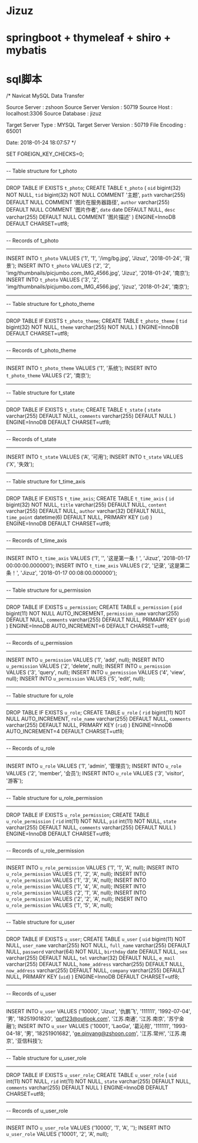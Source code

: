 # Jizuz
# springboot + thymeleaf + shiro + mybatis

# sql脚本
/*
Navicat MySQL Data Transfer

Source Server         : zshoon
Source Server Version : 50719
Source Host           : localhost:3306
Source Database       : jizuz

Target Server Type    : MYSQL
Target Server Version : 50719
File Encoding         : 65001

Date: 2018-01-24 18:07:57
*/

SET FOREIGN_KEY_CHECKS=0;

-- ----------------------------
-- Table structure for t_photo
-- ----------------------------
DROP TABLE IF EXISTS `t_photo`;
CREATE TABLE `t_photo` (
  `oid` bigint(32) NOT NULL,
  `tid` bigint(32) NOT NULL COMMENT '主题',
  `path` varchar(255) DEFAULT NULL COMMENT '图片在服务器路径',
  `author` varchar(255) DEFAULT NULL COMMENT '图片作者',
  `date` date DEFAULT NULL,
  `desc` varchar(255) DEFAULT NULL COMMENT '图片描述'
) ENGINE=InnoDB DEFAULT CHARSET=utf8;

-- ----------------------------
-- Records of t_photo
-- ----------------------------
INSERT INTO `t_photo` VALUES ('1', '1', '/img/bg.jpg', 'Jizuz', '2018-01-24', '背景');
INSERT INTO `t_photo` VALUES ('2', '2', 'img/thumbnails/picjumbo.com_IMG_4566.jpg', 'Jizuz', '2018-01-24', '南京');
INSERT INTO `t_photo` VALUES ('3', '2', 'img/thumbnails/picjumbo.com_IMG_4566.jpg', 'jizuz', '2018-01-24', '南京');

-- ----------------------------
-- Table structure for t_photo_theme
-- ----------------------------
DROP TABLE IF EXISTS `t_photo_theme`;
CREATE TABLE `t_photo_theme` (
  `tid` bigint(32) NOT NULL,
  `theme` varchar(255) NOT NULL
) ENGINE=InnoDB DEFAULT CHARSET=utf8;

-- ----------------------------
-- Records of t_photo_theme
-- ----------------------------
INSERT INTO `t_photo_theme` VALUES ('1', '系统');
INSERT INTO `t_photo_theme` VALUES ('2', '南京');

-- ----------------------------
-- Table structure for t_state
-- ----------------------------
DROP TABLE IF EXISTS `t_state`;
CREATE TABLE `t_state` (
  `state` varchar(255) DEFAULT NULL,
  `comments` varchar(255) DEFAULT NULL
) ENGINE=InnoDB DEFAULT CHARSET=utf8;

-- ----------------------------
-- Records of t_state
-- ----------------------------
INSERT INTO `t_state` VALUES ('A', '可用');
INSERT INTO `t_state` VALUES ('X', '失效');

-- ----------------------------
-- Table structure for t_time_axis
-- ----------------------------
DROP TABLE IF EXISTS `t_time_axis`;
CREATE TABLE `t_time_axis` (
  `id` bigint(32) NOT NULL,
  `title` varchar(255) DEFAULT NULL,
  `content` varchar(255) DEFAULT NULL,
  `author` varchar(32) DEFAULT NULL,
  `time_point` datetime(6) DEFAULT NULL,
  PRIMARY KEY (`id`)
) ENGINE=InnoDB DEFAULT CHARSET=utf8;

-- ----------------------------
-- Records of t_time_axis
-- ----------------------------
INSERT INTO `t_time_axis` VALUES ('1', '', '这是第一条！', 'Jizuz', '2018-01-17 00:00:00.000000');
INSERT INTO `t_time_axis` VALUES ('2', '记录', '这是第二条！', 'Jizuz', '2018-01-17 00:08:00.000000');

-- ----------------------------
-- Table structure for u_permission
-- ----------------------------
DROP TABLE IF EXISTS `u_permission`;
CREATE TABLE `u_permission` (
  `pid` bigint(11) NOT NULL AUTO_INCREMENT,
  `permission_name` varchar(255) DEFAULT NULL,
  `comments` varchar(255) DEFAULT NULL,
  PRIMARY KEY (`pid`)
) ENGINE=InnoDB AUTO_INCREMENT=6 DEFAULT CHARSET=utf8;

-- ----------------------------
-- Records of u_permission
-- ----------------------------
INSERT INTO `u_permission` VALUES ('1', 'add', null);
INSERT INTO `u_permission` VALUES ('2', 'delete', null);
INSERT INTO `u_permission` VALUES ('3', 'query', null);
INSERT INTO `u_permission` VALUES ('4', 'view', null);
INSERT INTO `u_permission` VALUES ('5', 'edit', null);

-- ----------------------------
-- Table structure for u_role
-- ----------------------------
DROP TABLE IF EXISTS `u_role`;
CREATE TABLE `u_role` (
  `rid` bigint(11) NOT NULL AUTO_INCREMENT,
  `role_name` varchar(255) DEFAULT NULL,
  `comments` varchar(255) DEFAULT NULL,
  PRIMARY KEY (`rid`)
) ENGINE=InnoDB AUTO_INCREMENT=4 DEFAULT CHARSET=utf8;

-- ----------------------------
-- Records of u_role
-- ----------------------------
INSERT INTO `u_role` VALUES ('1', 'admin', '管理员');
INSERT INTO `u_role` VALUES ('2', 'member', '会员');
INSERT INTO `u_role` VALUES ('3', 'visitor', '游客');

-- ----------------------------
-- Table structure for u_role_permission
-- ----------------------------
DROP TABLE IF EXISTS `u_role_permission`;
CREATE TABLE `u_role_permission` (
  `rid` int(11) NOT NULL,
  `pid` int(11) NOT NULL,
  `state` varchar(255) DEFAULT NULL,
  `comments` varchar(255) DEFAULT NULL
) ENGINE=InnoDB DEFAULT CHARSET=utf8;

-- ----------------------------
-- Records of u_role_permission
-- ----------------------------
INSERT INTO `u_role_permission` VALUES ('1', '1', 'A', null);
INSERT INTO `u_role_permission` VALUES ('1', '2', 'A', null);
INSERT INTO `u_role_permission` VALUES ('1', '3', 'A', null);
INSERT INTO `u_role_permission` VALUES ('1', '4', 'A', null);
INSERT INTO `u_role_permission` VALUES ('2', '1', 'A', null);
INSERT INTO `u_role_permission` VALUES ('2', '2', 'A', null);
INSERT INTO `u_role_permission` VALUES ('1', '5', 'A', null);

-- ----------------------------
-- Table structure for u_user
-- ----------------------------
DROP TABLE IF EXISTS `u_user`;
CREATE TABLE `u_user` (
  `uid` bigint(11) NOT NULL,
  `user_name` varchar(255) NOT NULL,
  `full_name` varchar(255) DEFAULT NULL,
  `password` varchar(64) NOT NULL,
  `birthday` date DEFAULT NULL,
  `sex` varchar(255) DEFAULT NULL,
  `tel` varchar(32) DEFAULT NULL,
  `e_mail` varchar(255) DEFAULT NULL,
  `home_address` varchar(255) DEFAULT NULL,
  `now_address` varchar(255) DEFAULT NULL,
  `company` varchar(255) DEFAULT NULL,
  PRIMARY KEY (`uid`)
) ENGINE=InnoDB DEFAULT CHARSET=utf8;

-- ----------------------------
-- Records of u_user
-- ----------------------------
INSERT INTO `u_user` VALUES ('10000', 'Jizuz', '仇鹏飞', '111111', '1992-07-04', '男', '18251901820', 'qpf123@outlook.com', '江苏.南通', '江苏.南京', '苏宁金融');
INSERT INTO `u_user` VALUES ('10001', 'LaoGa', '葛沁阳', '111111', '1993-04-18', '男', '18251901682', 'ge.qinyang@zshoon.com', '江苏.常州', '江苏.南京', '亚信科技');

-- ----------------------------
-- Table structure for u_user_role
-- ----------------------------
DROP TABLE IF EXISTS `u_user_role`;
CREATE TABLE `u_user_role` (
  `uid` int(11) NOT NULL,
  `rid` int(11) NOT NULL,
  `state` varchar(255) DEFAULT NULL,
  `comments` varchar(255) DEFAULT NULL
) ENGINE=InnoDB DEFAULT CHARSET=utf8;

-- ----------------------------
-- Records of u_user_role
-- ----------------------------
INSERT INTO `u_user_role` VALUES ('10000', '1', 'A', '');
INSERT INTO `u_user_role` VALUES ('10001', '2', 'A', null);
